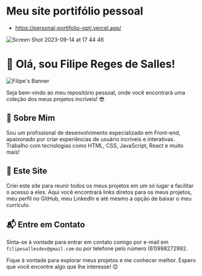 # Meu site portifólio pessoal

* https://personal-portifolio-optj.vercel.app/

![Screen Shot 2023-09-14 at 17 44 46](https://github.com/FilipeSall/personal-portifolio/assets/86988795/5e7b6f75-ffb6-4250-9c6f-a2c788f452d3)

# 👋 Olá, sou Filipe Reges de Salles!

![Filipe's Banner](link_para_uma_imagem_banner.jpg)

Seja bem-vindo ao meu repositório pessoal, onde você encontrará uma coleção dos meus projetos incríveis! 😎

## 💼 Sobre Mim

Sou um profissional de desenvolvimento especializado em Front-end, apaixonado por criar experiências de usuário incríveis e interativas. Trabalho com tecnologias como HTML, CSS, JavaScript, React e muito mais!

## 🚀 Este Site

Criei este site para reunir todos os meus projetos em um só lugar e facilitar o acesso a eles. Aqui você encontrará links diretos para os meus projetos, meu perfil no GitHub, meu LinkedIn e até mesmo a opção de baixar o meu currículo.

## 📬 Entre em Contato

Sinta-se à vontade para entrar em contato comigo por e-mail em `filipesallesdev@gmail.com` ou por telefone pelo número (61)998272992.

Fique à vontade para explorar meus projetos e me conhecer melhor. Espero que você encontre algo que lhe interesse! 😊
